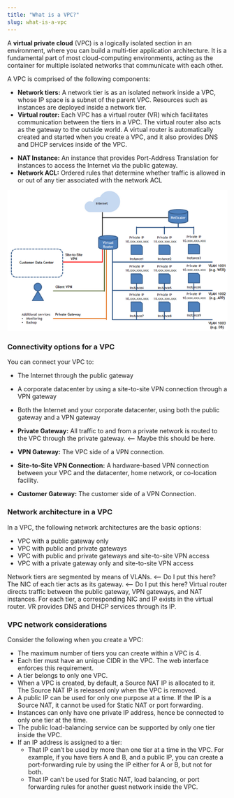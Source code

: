 ```yaml
---
title: "What is a VPC?"
slug: what-is-a-vpc
---
```



<!-- Typically, in most of the public clouds on the market, you deploy your instances on what we like to call a "basic network". In other words, your instance and other tenants' instances are all connected on the same huge network.

![Basic network](/assets/what-is-a-vpc-1.png)

Network access control is then accomplished by security groups or ACLs at the hypervisor level. We acknowledge that this model is way simpler to deploy for service providers and customers, too, but security and tenant isolation is a big issue.

In the VPC model, there might be a little more complexity related to management. However, you gain much more control and isolation. For this reason, we selected this model over more traditional methods. -->

A **virtual private cloud** (VPC) is a logically isolated section in an environment, where you can build a multi-tier application architecture.  It is a fundamental part of most cloud-computing environments, acting as the container for multiple isolated networks that communicate with each other.

A VPC is comprised of the following components:

<!-- - **VPC:** A VPC acts as a container for multiple isolated networks that can communicate with each other via a virtual router. -->
- **Network tiers:** A network tier is as an isolated network inside a VPC, whose IP space is a subnet of the parent VPC.  Resources such as instances are deployed inside a network tier.  
- **Virtual router:** Each VPC has a virtual router (VR) which facilitates communication between the tiers in a VPC.  The virtual router also acts as the gateway to the outside world.  A virtual router is automatically created and started when you create a VPC, and it also provides DNS and DHCP services inside of the VPC.
<!-- This is invisible to the end user, I don't think it's needed.
- **Public Gateway:** Traffic to and from the Internet is routed to the VPC through a public gateway. In a VPC, the public gateway is not exposed to the end user; therefore, static routes are not supported for the public gateway. -->
- **NAT Instance:** An instance that provides Port-Address Translation for instances to access the Internet via the public gateway. <!-- What is this?  Isn't this taken care of by the VR? -->
- **Network ACL:** Ordered rules that determine whether traffic is allowed in or out of any tier associated with the network ACL

![VPC network model](/assets/what-is-a-vpc-2.png)


### Connectivity options for a VPC
You can connect your VPC to:

- The Internet through the public gateway
- A corporate datacenter by using a site-to-site VPN connection through a VPN gateway
- Both the Internet and your corporate datacenter, using both the public gateway and a VPN gateway

- **Private Gateway:** All traffic to and from a private network is routed to the VPC through the private gateway. <-- Maybe this should be here.
- **VPN Gateway:** The VPC side of a VPN connection.
- **Site-to-Site VPN Connection:** A hardware-based VPN connection between your VPC and the datacenter, home network, or co-location facility.
- **Customer Gateway:** The customer side of a VPN Connection.

### Network architecture in a VPC
In a VPC, the following network architectures are the basic options:

- VPC with a public gateway only
- VPC with public and private gateways
- VPC with public and private gateways and site-to-site VPN access
- VPC with a private gateway only and site-to-site VPN access

Network tiers are segmented by means of VLANs. <-- Do I put this here?
The NIC of each tier acts as its gateway. <-- Do I put this here?
Virtual router directs traffic between the public gateway, VPN gateways, and NAT instances.
For each tier, a corresponding NIC and IP exists in the virtual router.
VR provides DNS and DHCP services through its IP.

### VPC network considerations
Consider the following when you create a VPC:

- The maximum number of tiers you can create within a VPC is 4.
- Each tier must have an unique CIDR in the VPC. The web interface enforces this requirement.
- A tier belongs to only one VPC.
- When a VPC is created, by default, a Source NAT IP is allocated to it. The Source NAT IP is released only when the VPC is removed.
- A public IP can be used for only one purpose at a time. If the IP is a Source NAT, it cannot be used for Static NAT or port forwarding.
- Instances can only have one private IP address, hence be connected to only one tier at the time.
- The public load-balancing service can be supported by only one tier inside the VPC.
- If an IP address is assigned to a tier:
   - That IP can’t be used by more than one tier at a time in the VPC. For example, if you have tiers A and B, and a public IP, you can create a port-forwarding rule by using the IP either for A or B, but not for both.
   - That IP can’t be used for Static NAT, load balancing, or port forwarding rules for another guest network inside the VPC.
